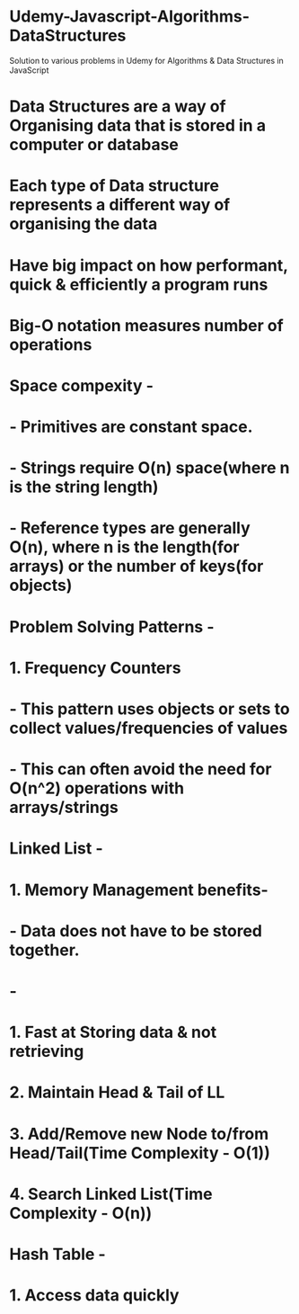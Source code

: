 # Udemy-Javascript-Algorithms-DataStructures
Solution to various problems in Udemy for Algorithms &amp; Data Structures in JavaScript

# Data Structures are a way of Organising data that is stored in a computer or database
# Each type of Data structure represents a different way of organising the data
# Have big impact on how performant, quick & efficiently a program runs

# Big-O notation measures number of operations
# Space compexity -
# - Primitives are constant space.
# - Strings require O(n) space(where n is the string length)
# - Reference types are generally O(n), where n is the length(for arrays) or the number of keys(for objects)

# Problem Solving Patterns -
# 1. Frequency Counters
# - This pattern uses objects or sets to collect values/frequencies of values
# - This can often avoid the need for O(n^2) operations with arrays/strings

# Linked List - 
# 1. Memory Management benefits-
# - Data does not have to be stored together.
# - 
# 1. Fast at Storing data & not retrieving
# 2. Maintain Head & Tail of LL
# 3. Add/Remove new Node to/from Head/Tail(Time Complexity - O(1))
# 4. Search Linked List(Time Complexity - O(n))

# Hash Table  -
# 1. Access data quickly

